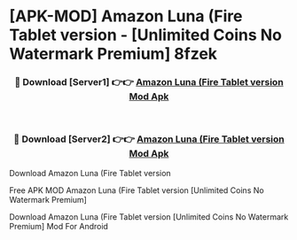 # [APK-MOD] Amazon Luna (Fire Tablet version - [Unlimited Coins No Watermark Premium] 8fzek



<div align="center">
<h3>🔴 Download [Server1] 👉👉 <a href="https://momento.my/?title=Amazon_Luna_(Fire_Tablet_version">Amazon Luna (Fire Tablet version Mod Apk</a></h3><br>

<h3>🔴 Download [Server2] 👉👉 <a href="https://momento.my/?title=Amazon_Luna_(Fire_Tablet_version">Amazon Luna (Fire Tablet version Mod Apk</a></h3>
</div>



Download Amazon Luna (Fire Tablet version 

Free APK MOD Amazon Luna (Fire Tablet version [Unlimited Coins No Watermark Premium]

Download Amazon Luna (Fire Tablet version [Unlimited Coins No Watermark Premium] Mod For Android
